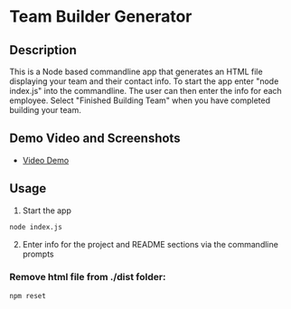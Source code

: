# Team Builder Generator

## Description

This is a Node based commandline app that generates an HTML file displaying your team and their contact info. To start the app enter "node index.js" into the commandline. The user can then enter the info for each employee. Select "Finished Building Team" when you have completed building your team.

## Demo Video and Screenshots

- [Video Demo](https://drive.google.com/file/d/15y0HBi3bNpjEiLXsdCIkgAteK3L0s8qw/view?usp=sharing)

## Usage

1. Start the app

```bash
node index.js
```

2. Enter info for the project and README sections via the commandline prompts

### Remove html file from ./dist folder:

```bash
npm reset
```
